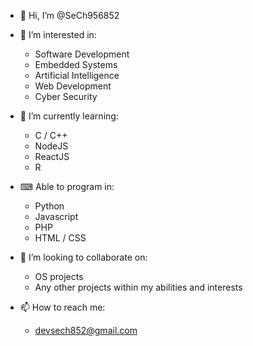 - 👋 Hi, I’m @SeCh956852

- 👀 I’m interested in:
  - Software Development
  - Embedded Systems
  - Artificial Intelligence
  - Web Development
  - Cyber Security

- 🌱 I’m currently learning:
  - C / C++
  - NodeJS
  - ReactJS
  - R
  
- ⌨ Able to program in:
  - Python
  - Javascript
  - PHP
  - HTML / CSS

- 💞️ I’m looking to collaborate on:
  - OS projects
  - Any other projects within my abilities and interests

- 📫 How to reach me:
  - devsech852@gmail.com

<!---
SeCh956852/SeCh956852 is a ✨ special ✨ repository because its `README.md` (this file) appears on your GitHub profile.
You can click the Preview link to take a look at your changes.
--->
